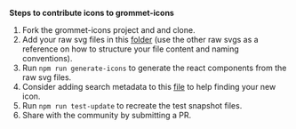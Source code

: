 **Steps to contribute icons to grommet-icons**

1) Fork the grommet-icons project and and clone.
2) Add your raw svg files in this [folder](https://github.com/grommet/grommet-icons/tree/master/public/img) (use the other raw svgs as a reference on how to structure your file content and naming conventions).
3) Run `npm run generate-icons` to generate the react components from the raw svg files.
4) Consider adding search metadata to this [file](https://github.com/grommet/grommet-icons/blob/master/src/js/metadata.js) to help finding your new icon.
5) Run `npm run test-update` to recreate the test snapshot files.
6) Share with the community by submitting a PR.
